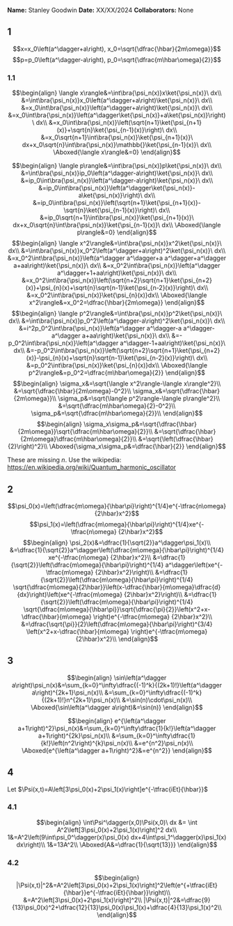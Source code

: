 **Name:** Stanley Goodwin
**Date:** XX/XX/2024
**Collaborators:** None



## 1
$$x=x_0\left(a^\dagger+a\right), x_0=\sqrt{\dfrac{\hbar}{2m\omega}}$$
$$p=p_0\left(a^\dagger-a\right), p_0=\sqrt{\dfrac{m\hbar\omega}{2}}$$
### 1.1
$$\begin{align}
\langle x\rangle&=\int\bra{\psi_n(x)}x\ket{\psi_n(x)}\ dx\\
&=\int\bra{\psi_n(x)}x_0\left(a^\dagger+a\right)\ket{\psi_n(x)}\ dx\\
&=x_0\int\bra{\psi_n(x)}\left(a^\dagger+a\right)\ket{\psi_n(x)}\ dx\\
&=x_0\int\bra{\psi_n(x)}\left(a^\dagger\ket{\psi_n(x)}+a\ket{\psi_n(x)}\right)\ dx\\
&=x_0\int\bra{\psi_n(x)}\left(\sqrt{n+1}\ket{\psi_{n+1}(x)}+\sqrt{n}\ket{\psi_{n-1}(x)}\right)\ dx\\
&=x_0\sqrt{n+1}\int\bra{\psi_n(x)}\ket{\psi_{n+1}(x)}\ dx+x_0\sqrt{n}\int\bra{\psi_n(x)}\mathbb{}\ket{\psi_{n-1}(x)}\ dx\\
\Aboxed{\langle x\rangle&=0}
\end{align}$$

$$\begin{align}
\langle p\rangle&=\int\bra{\psi_n(x)}p\ket{\psi_n(x)}\ dx\\
&=\int\bra{\psi_n(x)}ip_0\left(a^\dagger-a\right)\ket{\psi_n(x)}\ dx\\
&=ip_0\int\bra{\psi_n(x)}\left(a^\dagger-a\right)\ket{\psi_n(x)}\ dx\\
&=ip_0\int\bra{\psi_n(x)}\left(a^\dagger\ket{\psi_n(x)}-a\ket{\psi_n(x)}\right)\ dx\\
&=ip_0\int\bra{\psi_n(x)}\left(\sqrt{n+1}\ket{\psi_{n+1}(x)}-\sqrt{n}\ket{\psi_{n-1}(x)}\right)\ dx\\
&=ip_0\sqrt{n+1}\int\bra{\psi_n(x)}\ket{\psi_{n+1}(x)}\ dx+x_0\sqrt{n}\int\bra{\psi_n(x)}\ket{\psi_{n-1}(x)}\ dx\\
\Aboxed{\langle p\rangle&=0}
\end{align}$$
$$\begin{align}
\langle x^2\rangle&=\int\bra{\psi_n(x)}x^2\ket{\psi_n(x)}\ dx\\
&=\int\bra{\psi_n(x)}x_0^2\left(a^\dagger+a\right)^2\ket{\psi_n(x)}\ dx\\
&=x_0^2\int\bra{\psi_n(x)}\left(a^\dagger a^\dagger+a a^\dagger+a^\dagger a+aa\right)\ket{\psi_n(x)}\ dx\\
&=x_0^2\int\bra{\psi_n(x)}\left(a^\dagger a^\dagger+1+aa\right)\ket{\psi_n(x)}\ dx\\
&=x_0^2\int\bra{\psi_n(x)}\left(\sqrt{n+2}\sqrt{n+1}\ket{\psi_{n+2}(x)}+\psi_{n}(x)+\sqrt{n}\sqrt{n-1}\ket{\psi_{n-2}(x)}\right)\ dx\\
&=x_0^2\int\bra{\psi_n(x)}\ket{\psi_{n}(x)}dx\\
\Aboxed{\langle x^2\rangle&=x_0^2=\dfrac{\hbar}{2m\omega}}
\end{align}$$
$$\begin{align}
\langle p^2\rangle&=\int\bra{\psi_n(x)}p^2\ket{\psi_n(x)}\ dx\\
&=\int\bra{\psi_n(x)}p_0^2\left(a^\dagger-a\right)^2\ket{\psi_n(x)}\ dx\\
&=i^2p_0^2\int\bra{\psi_n(x)}\left(a^\dagger a^\dagger-a a^\dagger-a^\dagger a+aa\right)\ket{\psi_n(x)}\ dx\\
&=-p_0^2\int\bra{\psi_n(x)}\left(a^\dagger a^\dagger-1+aa\right)\ket{\psi_n(x)}\ dx\\
&=-p_0^2\int\bra{\psi_n(x)}\left(\sqrt{n+2}\sqrt{n+1}\ket{\psi_{n+2}(x)}-\psi_{n}(x)+\sqrt{n}\sqrt{n-1}\ket{\psi_{n-2}(x)}\right)\ dx\\
&=p_0^2\int\bra{\psi_n(x)}\ket{\psi_{n}(x)}dx\\
\Aboxed{\langle p^2\rangle&=p_0^2=\dfrac{m\hbar\omega}{2}}
\end{align}$$
$$\begin{align}
\sigma_x&=\sqrt{\langle x^2\rangle-\langle x\rangle^2}\\
&=\sqrt{\dfrac{\hbar}{2m\omega}-0^2}\\
\sigma_x&=\sqrt{\dfrac{\hbar}{2m\omega}}\\
\sigma_p&=\sqrt{\langle p^2\rangle-\langle p\rangle^2}\\
&=\sqrt{\dfrac{m\hbar\omega}{2}-0^2}\\
\sigma_p&=\sqrt{\dfrac{m\hbar\omega}{2}}\\
\end{align}$$
$$\begin{align}
\sigma_x\sigma_p&=\sqrt{\dfrac{\hbar}{2m\omega}}\sqrt{\dfrac{m\hbar\omega}{2}}\\
&=\sqrt{\dfrac{\hbar}{2m\omega}\dfrac{m\hbar\omega}{2}}\\
&=\sqrt{\left(\dfrac{\hbar}{2}\right)^2}\\
\Aboxed{\sigma_x\sigma_p&=\dfrac{\hbar}{2}}
\end{align}$$

These are missing $n$. Use the wikipedia:
https://en.wikipedia.org/wiki/Quantum_harmonic_oscillator










## 2
$$\psi_0(x)=\left(\dfrac{m\omega}{\hbar\pi}\right)^{1/4}e^{-\tfrac{n\omega}{2\hbar}x^2}$$
$$\psi_1(x)=\left(\dfrac{m\omega}{\hbar\pi}\right)^{1/4}xe^{-\tfrac{n\omega}
{2\hbar}x^2}$$
$$\begin{align}
\psi_2(x)&=\dfrac{1}{\sqrt{2}}a^\dagger\psi_1(x)\\
&=\dfrac{1}{\sqrt{2}}a^\dagger\left(\dfrac{m\omega}{\hbar\pi}\right)^{1/4} xe^{-\tfrac{n\omega}
{2\hbar}x^2}\\
&=\dfrac{1}{\sqrt{2}}\left(\dfrac{m\omega}{\hbar\pi}\right)^{1/4} a^\dagger\left(xe^{-\tfrac{m\omega}
{2\hbar}x^2}\right)\\
&=\dfrac{1}{\sqrt{2}}\left(\dfrac{m\omega}{\hbar\pi}\right)^{1/4} \sqrt{\dfrac{m\omega}{2\hbar}}\left(x-\dfrac{\hbar}{m\omega}\dfrac{d}{dx}\right)\left(xe^{-\tfrac{m\omega}
{2\hbar}x^2}\right)\\
&=\dfrac{1}{\sqrt{2}}\left(\dfrac{m\omega}{\hbar\pi}\right)^{1/4} \sqrt{\dfrac{m\omega}{\hbar\pi}}\sqrt{\dfrac{\pi}{2}}\left(x^2+x-\dfrac{\hbar}{m\omega}
\right)e^{-\tfrac{m\omega}
{2\hbar}x^2}\\
&=\dfrac{\sqrt{\pi}}{2}\left(\dfrac{m\omega}{\hbar\pi}\right)^{3/4} \left(x^2+x-\dfrac{\hbar}{m\omega}
\right)e^{-\tfrac{m\omega}
{2\hbar}x^2}\\
\end{align}$$





## 3
$$\begin{align}
\sin\left(a^\dagger a\right)\psi_n(x)&=\sum_{k=0}^\infty\dfrac{(-1)^k}{(2k+1)!}\left(a^\dagger a\right)^{2k+1}\psi_n(x)\\
&=\sum_{k=0}^\infty\dfrac{(-1)^k}{(2k+1)!}n^{2k+1}\psi_n(x)\\
&=\sin(n)\cdot\psi_n(x)\\
\Aboxed{\sin\left(a^\dagger a\right)&=\sin(n)}
\end{align}$$

$$\begin{align}
e^{\left(a^\dagger a+1\right)^2}\psi_n(x)&=\sum_{k=0}^\infty\dfrac{1}{k!}\left(a^\dagger a+1\right)^{2k}\psi_n(x)\\
&=\sum_{k=0}^\infty\dfrac{1}{k!}\left(n^2\right)^{k}\psi_n(x)\\
&=e^{n^2}\psi_n(x)\\
\Aboxed{e^{\left(a^\dagger a+1\right)^2}&=e^{n^2}}
\end{align}$$


## 4
Let $\Psi(x,t)=A\left[3\psi_0(x)+2\psi_1(x)\right]e^{-\tfrac{iEt}{\hbar}}$

### 4.1
$$\begin{align}
\int\Psi^\dagger(x,0)\Psi(x,0)\ dx &= \int A^2\left[3\psi_0(x)+2\psi_1(x)\right]^2 dx\\
1&=A^2\left(9\int\psi_0^\dagger(x)\psi_0(x) dx+4\int\psi_1^\dagger(x)\psi_1(x) dx\right)\\
1&=13A^2\\
\Aboxed{A&=\dfrac{1}{\sqrt{13}}}
\end{align}$$
### 4.2
$$\begin{align}
|\Psi(x,t)|^2&=A^2\left[3\psi_0(x)+2\psi_1(x)\right]^2\left(e^{+\tfrac{iEt}{\hbar}}e^{-\tfrac{iEt}{\hbar}}\right)\\
&=A^2\left[3\psi_0(x)+2\psi_1(x)\right]^2\\
|\Psi(x,t)|^2&=\dfrac{9}{13}\psi_0(x)^2+\dfrac{12}{13}\psi_0(x)\psi_1(x)+\dfrac{4}{13}\psi_1(x)^2\\
\end{align}$$




